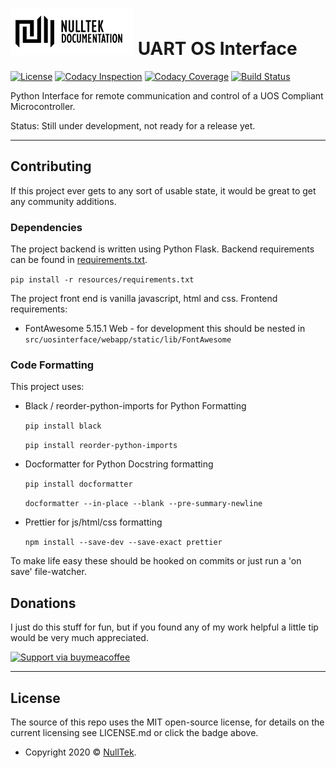 # ![NullTek Documentation](resources/NullTekDocumentationLogo.png) UART OS Interface

[![License](http://img.shields.io/:license-mit-blue.svg?style=flat-square)](LICENSE.md) 
[![Codacy Inspection](https://app.codacy.com/project/badge/Grade/4d0be714379a46bca8b1a62d706d150b)](https://www.codacy.com/manual/CreatingNull/UART-Operating-System-Interface/dashboard?utm_source=github.com&amp;utm_medium=referral&amp;utm_content=CreatingNull/UART-Operating-System-Interface&amp;utm_campaign=Badge_Grade)
[![Codacy Coverage](https://app.codacy.com/project/badge/Coverage/8a24020489ee4638aa10449e3f1cc0cd)](https://www.codacy.com/gh/CreatingNull/UART-Operating-System-Interface/dashboard?utm_source=github.com&utm_medium=referral&utm_content=CreatingNull/UART-Operating-System-Interface&utm_campaign=Badge_Coverage)
[![Build Status](https://travis-ci.org/CreatingNull/UART-Operating-System-Interface.svg?branch=master)](https://travis-ci.org/CreatingNull/UART-Operating-System-Interface)

Python Interface for remote communication and control of a UOS Compliant Microcontroller.

Status: Still under development, not ready for a release yet. 

---

## Contributing

If this project ever gets to any sort of usable state, it would be great to get any community additions. 

### Dependencies

The project backend is written using Python Flask.
Backend requirements can be found in [requirements.txt](resources/requirements.txt).

```pip install -r resources/requirements.txt```

The project front end is vanilla javascript, html and css. 
Frontend requirements:
*   FontAwesome 5.15.1 Web - for development this should be nested in `src/uosinterface/webapp/static/lib/FontAwesome`

### Code Formatting

This project uses:

*   Black / reorder-python-imports for Python Formatting

    ``` pip install black ```
    
    ``` pip install reorder-python-imports ```

*   Docformatter for Python Docstring formatting

    ``` pip install docformatter ```
    
    ``` docformatter --in-place --blank --pre-summary-newline ```

*   Prettier for js/html/css formatting

    ``` npm install --save-dev --save-exact prettier ```

To make life easy these should be hooked on commits or just run a 'on save' file-watcher.

## Donations

I just do this stuff for fun, but if you found any of my work helpful a little tip would be very much appreciated. 

[![Support via buymeacoffee](https://www.buymeacoffee.com/assets/img/custom_images/orange_img.png)](https://www.buymeacoffee.com/nulltek)

---

## License

The source of this repo uses the MIT open-source license, for details on the current licensing see LICENSE.md or click the badge above. 
*   Copyright 2020 © <a href="https://nulltek.xyz" target="_blank">NullTek</a>.
